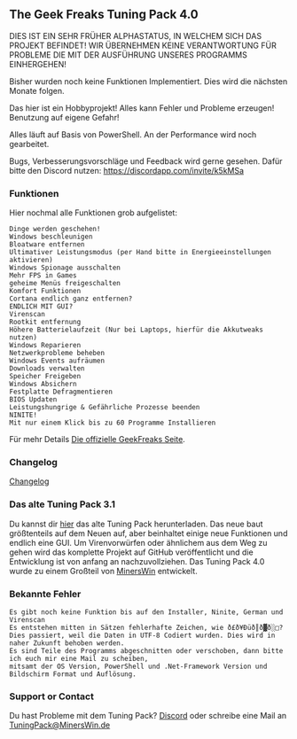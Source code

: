 ## The Geek Freaks Tuning Pack 4.0

DIES IST EIN SEHR FRÜHER ALPHASTATUS, IN WELCHEM SICH DAS PROJEKT BEFINDET!
WIR ÜBERNEHMEN KEINE VERANTWORTUNG FÜR PROBLEME DIE MIT DER AUSFÜHRUNG UNSERES PROGRAMMS EINHERGEHEN!

Bisher wurden noch keine Funktionen Implementiert. Dies wird die nächsten Monate folgen.

Das hier ist ein Hobbyprojekt! Alles kann Fehler und Probleme erzeugen! Benutzung auf eigene Gefahr!

Alles läuft auf Basis von PowerShell. An der Performance wird noch gearbeitet.

Bugs, Verbesserungsvorschläge und Feedback wird gerne gesehen. Dafür bitte den Discord nutzen: https://discordapp.com/invite/k5kMSa

### Funktionen

Hier nochmal alle Funktionen grob aufgelistet:

```
Dinge werden geschehen!
Windows beschleunigen
Bloatware entfernen
Ultimativer Leistungsmodus (per Hand bitte in Energieeinstellungen aktivieren)
Windows Spionage ausschalten
Mehr FPS in Games
geheime Menüs freigeschalten
Komfort Funktionen
Cortana endlich ganz entfernen?
ENDLICH MIT GUI?
Virenscan
Rootkit entfernung
Höhere Batterielaufzeit (Nur bei Laptops, hierfür die Akkutweaks nutzen)
Windows Reparieren
Netzwerkprobleme beheben
Windows Events aufräumen
Downloads verwalten
Speicher Freigeben
Windows Absichern
Festplatte Defragmentieren
BIOS Updaten
Leistungshungrige & Gefährliche Prozesse beenden
NINITE!
Mit nur einem Klick bis zu 60 Programme Installieren
```

Für mehr Details [Die offizielle GeekFreaks Seite](https://thegeekfreaks.de).

### Changelog

[Changelog](https://github.com/MinersWin/TGF-Tuning-Pack-4.0/wiki/Changelog)

### Das alte Tuning Pack 3.1

Du kannst dir [hier](https://thegeekfreaks.de/download/the-geek-freaks-tuning-pack-3-1/) das alte Tuning Pack herunterladen. Das neue baut größtenteils auf dem Neuen auf, aber beinhaltet einige neue Funktionen und endlich eine GUI. Um Virenvorwürfen oder ähnlichem aus dem Weg zu gehen wird das komplette Projekt auf GitHub veröffentlicht und die Entwicklung ist von anfang an nachzuvollziehen. Das Tuning Pack 4.0 wurde zu einem Großteil von [MinersWin](https://www.youtube.com/minerswin) entwickelt.

### Bekannte Fehler

```
Es gibt noch keine Funktion bis auf den Installer, Ninite, German und Virenscan
Es entstehen mitten in Sätzen fehlerhafte Zeichen, wie ð£ð¥Ðüð║ð▓ð░□? 
Dies passiert, weil die Daten in UTF-8 Codiert wurden. Dies wird in naher Zukunft behoben werden.
Es sind Teile des Programms abgeschnitten oder verschoben, dann bitte ich euch mir eine Mail zu scheiben,
mitsamt der OS Version, PowerShell und .Net-Framework Version und Bildschirm Format und Auflösung.
```

### Support or Contact

Du hast Probleme mit dem Tuning Pack? [Discord](https://discordapp.com/invite/k5kMSa) oder schreibe eine Mail an TuningPack@MinersWin.de
